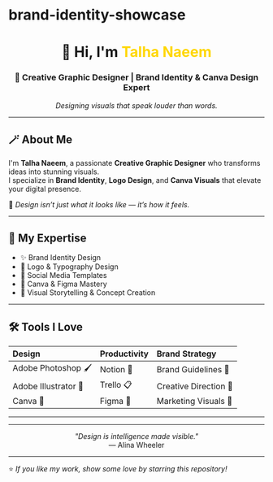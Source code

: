 # brand-identity-showcase
<!-- Talha Naeem | Creative Graphic Designer -->

<h1 align="center">👋 Hi, I'm <span style="color:#FFD700;">Talha Naeem</span></h1>
<h3 align="center">🎨 Creative Graphic Designer | Brand Identity & Canva Design Expert</h3>

<p align="center">
  <em>Designing visuals that speak louder than words.</em>
</p>

---

## 🪄 About Me  

I'm **Talha Naeem**, a passionate **Creative Graphic Designer** who transforms ideas into stunning visuals.  
I specialize in **Brand Identity**, **Logo Design**, and **Canva Visuals** that elevate your digital presence.  

🎯 *Design isn’t just what it looks like — it’s how it feels.*

---

## 🧠 My Expertise  

- ✨ Brand Identity Design  
- 🎨 Logo & Typography Design  
- 📱 Social Media Templates  
- 🧩 Canva & Figma Mastery  
- 🧠 Visual Storytelling & Concept Creation  

---

## 🛠️ Tools I Love  

| Design | Productivity | Brand Strategy |
|:-------|:-------------|:----------------|
| Adobe Photoshop 🖌️ | Notion 📘 | Brand Guidelines 📖 |
| Adobe Illustrator 🧠 | Trello 📋 | Creative Direction 🎯 |
| Canva 🎨 | Figma 🔷 | Marketing Visuals 💼 |

---


---

<p align="center">
  <em>"Design is intelligence made visible."</em><br>
  — Alina Wheeler
</p>

---

⭐ *If you like my work, show some love by starring this repository!*

